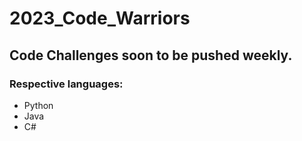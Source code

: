 # 2023_Code_Warriors

## Code Challenges soon to be pushed weekly.

### Respective languages: 
  - Python
  - Java
  - C#